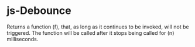 # js-Debounce
Returns a function (f), that, as long as it continues to be invoked, will not be triggered. 
The function will be called after it stops being called for (n) milliseconds.
